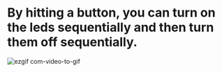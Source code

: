 # By hitting a button, you can turn on the leds sequentially and then turn them off sequentially.


![ezgif com-video-to-gif](https://github.com/mohamedayman130/Mastering-Embedded-System/assets/117905345/04017ed4-5167-4875-b759-5b1141723bf4)
